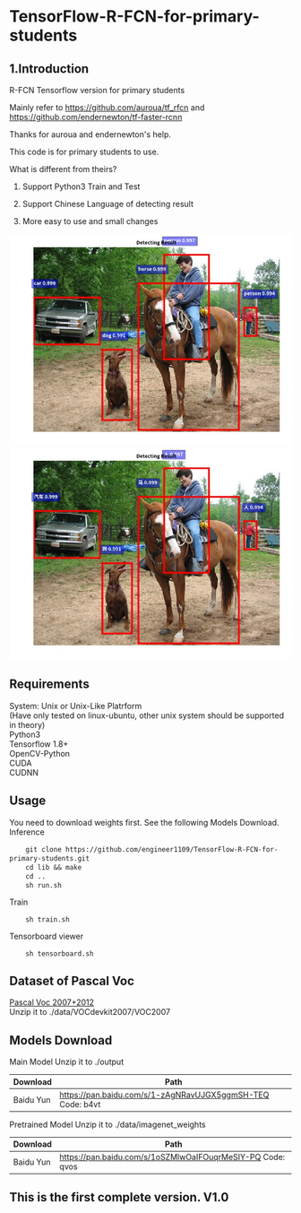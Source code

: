 # TensorFlow-R-FCN-for-primary-students
## 1.Introduction
R-FCN Tensorflow version for primary students

Mainly refer to https://github.com/auroua/tf_rfcn and https://github.com/endernewton/tf-faster-rcnn

Thanks for auroua and endernewton's help.

This code is for primary students to use.

What is different from theirs?

1. Support Python3 Train and Test

2. Support Chinese Language of detecting result

3. More easy to use and small changes

![](https://github.com/engineer1109/TensorFlow-R-FCN-for-primary-students/blob/master/sampleImg/en/004545.jpg)  
![](https://github.com/engineer1109/TensorFlow-R-FCN-for-primary-students/blob/master/sampleImg/zh/004545.jpg)  

## Requirements
System: Unix or Unix-Like Platrform  
(Have only tested on linux-ubuntu, other unix system should be supported in theory)  
Python3  
Tensorflow 1.8+  
OpenCV-Python  
CUDA  
CUDNN  

## Usage  
You need to download weights first. See the following Models Download.
Inference
```
    git clone https://github.com/engineer1109/TensorFlow-R-FCN-for-primary-students.git  
    cd lib && make
    cd ..
    sh run.sh 
```
Train
```
    sh train.sh
```
Tensorboard viewer
```
    sh tensorboard.sh
```
## Dataset of Pascal Voc
[Pascal Voc 2007+2012](https://github.com/engineer1109/TensorFlow-R-FCN-for-primary-students/tree/master/data/VOCdevkit2007/VOC2007)  
Unzip it to ./data/VOCdevkit2007/VOC2007
## Models Download
Main Model
Unzip it to ./output

  Download | Path 
  ------------- | ------------- 
  Baidu Yun | https://pan.baidu.com/s/1-zAgNRavUJGX5ggmSH-TEQ  Code: b4vt 


Pretrained Model
Unzip it to ./data/imagenet_weights

  Download | Path 
  ------------- | ------------- 
  Baidu Yun | https://pan.baidu.com/s/1oSZMlwOaIFOuqrMeSIY-PQ  Code: qvos 

## This is the first complete version. V1.0
